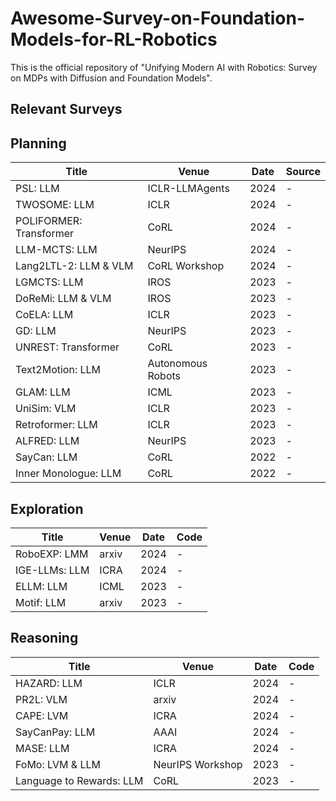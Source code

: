 # Awesome-Survey-on-Foundation-Models-for-RL-Robotics
This is the official repository of "Unifying Modern AI with Robotics: Survey on MDPs with Diffusion and Foundation Models".

## Relevant Surveys

## Planning

| Title                                                                 | Venue                  | Date | Source |
|------------------------------------------------------------------------|------------------------|------|------|
| PSL: LLM                                                             | ICLR-LLMAgents         | 2024 | -    |
| TWOSOME: LLM                                                         | ICLR                   | 2024 | -    |
| POLIFORMER: Transformer                                              | CoRL                   | 2024 | -    |
| LLM-MCTS: LLM                                                        | NeurIPS                | 2024 | -    |
| Lang2LTL-2: LLM & VLM                                                | CoRL Workshop          | 2024 | -    |
| LGMCTS: LLM                                                          | IROS                   | 2023 | -    |
| DoReMi: LLM & VLM                                                    | IROS                   | 2023 | -    |
| CoELA: LLM                                                           | ICLR                   | 2023 | -    |
| GD: LLM                                                              | NeurIPS                | 2023 | -    |
| UNREST: Transformer                                                  | CoRL                   | 2023 | -    |
| Text2Motion: LLM                                                     | Autonomous Robots      | 2023 | -    |
| GLAM: LLM                                                            | ICML                   | 2023 | -    |
| UniSim: VLM                                                          | ICLR                   | 2023 | -    |
| Retroformer: LLM                                                     | ICLR                   | 2023 | -    |
| ALFRED: LLM                                                          | NeurIPS                | 2023 | -    |
| SayCan: LLM                                                          | CoRL                   | 2022 | -    |
| Inner Monologue: LLM                                                 | CoRL                   | 2022 | -    |

## Exploration
| Title                              | Venue                | Date | Code |
|------------------------------------|----------------------|------|------|
| RoboEXP: LMM                       | arxiv                | 2024 | -    |
| IGE-LLMs: LLM                      | ICRA                 | 2024 | -    |
| ELLM: LLM                          | ICML                 | 2023 | -    |
| Motif: LLM                         | arxiv                | 2023 | -    |



## Reasoning
| Title                              | Venue                | Date | Code |
|------------------------------------|----------------------|------|------|
| HAZARD: LLM                        | ICLR                 | 2024 | -    |
| PR2L: VLM                          | arxiv                | 2024 | -    |
| CAPE: LVM                          | ICRA                 | 2024 | -    |
| SayCanPay: LLM                     | AAAI                 | 2024 | -    |
| MASE: LLM                          | ICRA                 | 2024 | -    |
| FoMo: LVM & LLM                    | NeurIPS Workshop     | 2023 | -    |
| Language to Rewards: LLM          | CoRL                 | 2023 | -    |




